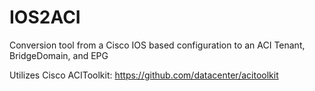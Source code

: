 # IOS2ACI
Conversion tool from a Cisco IOS based configuration to an ACI Tenant, BridgeDomain, and EPG

Utilizes Cisco ACIToolkit: https://github.com/datacenter/acitoolkit

